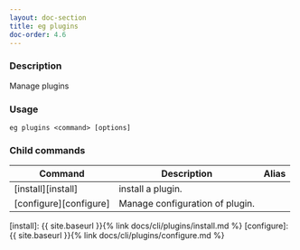 ```yaml
---
layout: doc-section
title: eg plugins
doc-order: 4.6
---
```


### Description

Manage plugins

### Usage

```shell
eg plugins <command> [options]
```

### Child commands

| Command          | Description                      | Alias |
| ---              | ---                              | ---   |
| [install][install]        | install a plugin.       |       |
| [configure][configure]    | Manage configuration of plugin. |       |

[install]: {{ site.baseurl }}{% link docs/cli/plugins/install.md %}
[configure]: {{ site.baseurl }}{% link docs/cli/plugins/configure.md %}

